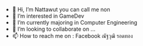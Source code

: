 - 👋 Hi, I’m Nattawut you can call me non
- 👀 I’m interested in GameDev
- 🌱 I’m currently majoring in Computer Engineering
- 💞️ I’m looking to collaborate on ...
- 📫 How to reach me on : Facebook ณัฐวุฒิ รอดทอง

<!---
non-nattawut/non-nattawut is a ✨ special ✨ repository because its `README.md` (this file) appears on your GitHub profile.
You can click the Preview link to take a look at your changes.
--->
